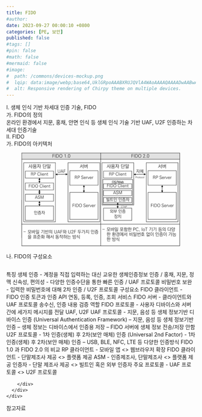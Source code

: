```yaml
---
title: FIDO
#author: 
date: 2023-09-27 00:00:10 +0800
categories: [PE, 보안]
published: false
#tags: []
#pin: false
#math: false
#mermaid: false
#image:
#  path: /commons/devices-mockup.png
#  lqip: data:image/webp;base64,UklGRpoAAABXRUJQVlA4WAoAAAAQAAAADwAABwAAQUxQSDIAAAARL0AmbZurmr57yyIiqE8oiG0bejIYEQTgqiDA9vqnsUSI6H+oAERp2HZ65qP/VIAWAFZQOCBCAAAA8AEAnQEqEAAIAAVAfCWkAALp8sF8rgRgAP7o9FDvMCkMde9PK7euH5M1m6VWoDXf2FkP3BqV0ZYbO6NA/VFIAAAA
#  alt: Responsive rendering of Chirpy theme on multiple devices.
---
```


<div class="post-wrap">
  <div class="para">
    <div class="para-title">
      I. 생체 인식 기반 차세대 인증 기술, FIDO
    </div>
    <div class="para-cntnt">
      <div class="para">
        <div class="para-title">
          가. FIDO의 정의
        </div>
        <div class="para-cntnt">
            온라인 환경에서 지문, 홍채, 안면 인식 등 생체 인식 기술 기반 UAF, U2F 인증하는 차세대 인증기술
        </div>
      </div>
    </div>
  </div>
  
  <div class="para">
    <div class="para-title">
      II. FIDO
    </div>
    <div class="para-cntnt">
      <div class="para">
        <div class="para-title">
          가. FIDO의 아키텍처
        </div>
        <div class="para-cntnt">
          <figure class="post-figure">
            <img src="/assets/img/posts/FIDO.png" alt="FIDO">
<!--            <figcaption>Source: Unveiling the Metaverse: Exploring Emerging Trends, Multifaceted Perspectives, and Future Challenges</figcaption>-->
          </figure>
        </div>
      </div>
      <div class="para">
        <div class="para-title">
          나. FIDO의 구성요소
        </div>
        <div class="para-cntnt">
          <table class="post-table">
          </table>
          특징
  생체 인증 - 계정을 직접 입력하는 대신 교유한 생체인증정보 인증 / 홍채, 지문, 정맥
  신속성, 편의성 - 다양한 인증수단을 통한 빠른 인증 / UAF 프로토콜
  비밀번호 보완 - 입력한 비밀번호에 대해 2차 인증 / U2F 프로토콜
구성요소
  FIDO 클라이언트 - FIDO 인증 토큰과 인증 API 연동, 등록, 인증, 조회 서비스
  FIDO 서버 - 클라이언트와 UAF 프로토콜 송수신, 인증 내용 검증 역할
  FIDO 프로토콜 - 사용자 디바이스와 서버 간에 세가지 메시지를 전달
UAF, U2F
  UAF 프로토콜 - 지문, 음성 등 생체 정보기반 디바이스 인증 (Universal Authentication Framework)
    – 지문, 음성 등 생체 정보기반 인증
    – 생체 정보는 디바이스에서 인증용 저장
    – FIDO 서버에 생체 정보 전송/저장 안함
  U2F 프로토콜 - 1차 인증(생체) 후 2차(보안 매체) 인증 (Universal 2nd Factor)
    - 1차 인증(생체) 후 2차(보안 매체) 인증
    – USB, BLE, NFC, LTE 등 다양한 인증방식
FIDO 1.0 과 FIDO 2.0 의 비교
  RP 클라이언트 - 모바일 앱 &lt;&gt; 웹브라우저 확장
  FIDO 클라이언트 - 단말제조사 제공 &lt;&gt; 플랫폼 제공
  ASM - 인증제조사, 단말제조사 &lt;&gt; 플랫폼 제공
  인증자 - 단말 제조사 제공 &lt;&gt; 빌트인 혹은 외부 인증자
  주요 프로토콜 - UAF 프로토콜 &lt;&gt; U2F 프로토콜

        </div>
      </div>
    </div>
  </div>

  <div class="refr-wrap">
    <div class="refr-title">
        참고자료
    </div>
    <ol class="refr-list">
    <!--    <li>(나현식, 최대선) <a target="_blank" href="https://scienceon.kisti.re.kr/commons/util/originalView.do?cn=JAKO202225948430499&oCn=JAKO202225948430499&dbt=JAKO&journal=NJOU00291864">메타버스 보안 위협 요소 및 대응 방안 검토</a></li>-->
    <!--    <li>(M. Uddin, S. Manickam, H. Ullah, M. Obaidat and A. Dandoush) <a target="_blank" href="https://ieeexplore.ieee.org/abstract/document/10138386">Unveiling the Metaverse: Exploring Emerging Trends, Multifaceted Perspectives, and Future Challenges</a></li>-->
    </ol>
  </div>
</div>
